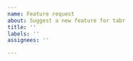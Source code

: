 ```yaml
---
name: Feature request
about: Suggest a new feature for tabr
title: ''
labels: ''
assignees: ''

---
```


<!--

Before filing a feature request, please consider if it fits the scope of the package, conforms to package syntax rules, and is of general utility to many other users. This is especially true for transcription related requests. A couple common reasons feature requests may be declined:

1. Do you want to alter the LilyPond syntax generated by the package?

`tabr` is not intended for full generality when generating LilyPond markup. Consider using LilyPond directly. The `lilypond()` function also allows you create a LilyPond file without rendering. This enables you to edit the output if `tabr` cannot meet your specific needs.

2. Do you want your own unique music syntax?

Ad hoc additions to the package syntax rules mainly cause confusion and don't benefit users in general. `tabr` has syntax converters that are officially supported, but these are reserved for yntax formats like music21 that are used and understood by many people. Several users have made their own external wrappers around `tabr` functions to meet their unique needs. This is the recommended approach in such cases.

-->
